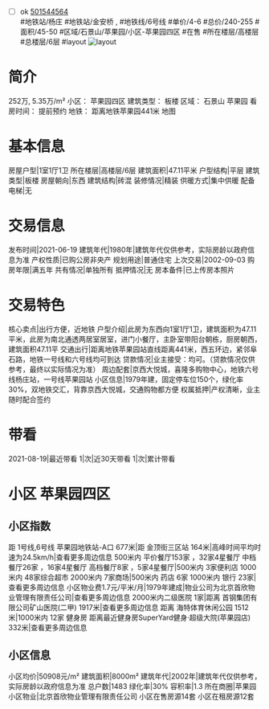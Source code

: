 - [ ] ok [501544564](https://bj.5i5j.com/ershoufang/501544564.html)  
 #地铁站/杨庄 #地铁站/金安桥 ,  #地铁线/6号线
#单价/4-6 #总价/240-255 #面积/45-50   #区域/石景山/苹果园/小区-苹果园四区 #在售 #所在楼层/高楼层 #总楼层/6层 #layout 
![layout](http://image2a.5i5j.com/bdir/layout/58213d79abf544f6b67ab87a1b98020b.jpg_P5.jpg) 
# 简介 
 252万,  5.35万/m² 
小区： 苹果园四区
建筑类型： 板楼
区域： 石景山 苹果园
看房时间： 提前预约
地铁： 距离地铁苹果园441米 地图
# 基本信息 
 房屋户型|1室1厅1卫
所在楼层|高楼层/6层
建筑面积|47.11平米
户型结构|平层
建筑类型|板楼
房屋朝向|东西
建筑结构|砖混
装修情况|精装
供暖方式|集中供暖
配备电梯|无
# 交易信息 
 发布时间|2021-06-19
建筑年代|1980年|建筑年代仅供参考，实际房龄以政府信息为准
产权性质|已购公房非央产
规划用途|普通住宅
上次交易|2002-09-03
购房年限|满五年
共有情况|单独所有
抵押情况|无
房本备件|已上传房本照片
# 交易特色 
 核心卖点|出行方便，近地铁
户型介绍|此房为东西向1室1厅1卫，建筑面积为47.11平米，此房为南北通透两居室居室，进门小餐厅，主卧室带阳台朝栋，厨房朝西，建筑面积47.11平
交通出行|距离地铁苹果园站直线距离441米，西五环边，紧邻阜石路，地铁一号线和六号线均可到达
贷款情况|业主接受：均可。（贷款情况仅供参考，最终以实际情况为准）
周边配套|京西大悦城，喜隆多购物中心，地铁六号线杨庄站，一号线苹果园站
小区信息|1979年建，固定停车位150个，绿化率30%，双地铁交汇，背靠京西大悦城，交通购物都方便
权属抵押|产权清晰，业主随时配合签约
# 带看 
 2021-08-19|最近带看	 1|次|近30天带看	 1|次|累计带看
# 小区 苹果园四区
## 小区指数 
 距 1号线,6号线 苹果园地铁站-A口 677米|距 金顶街三区站 164米|高峰时间平均时速为24.5km/h|查看更多周边信息
500米内 平价餐厅153家 ，32家4星餐厅
中档餐厅26家 ，16家4星餐厅
高档餐厅8家 ，5家4星餐厅|500米内 3家便利店
1000米内 48家综合超市
2000米内 7家商场|500米内 药店 6家
1000米内 银行 23家|查看更多周边信息
小区物业费1.7元/平米/月|1979年建成|物业公司为北京首欣物业管理有限责任公司|查看更多周边信息
2000米内二级医院 1家|距离 首钢集团有限公司矿山医院(二甲)  1917米|查看更多周边信息
距离 海特体育休闲公园 1512米|1000米内 12家 健身房
距离最近健身房SuperYard健身·超级大院(苹果园店) 332米|查看更多周边信息
## 小区信息 
 小区均价|50908元/m²
建筑面积|8000m²
建筑年代|2002年|建筑年代仅供参考，实际房龄以政府信息为准
总户数|1483
绿化率|30%
容积率|1.3
所在商圈|苹果园
小区物业|北京首欣物业管理有限责任公司
小区在售房源14套
小区在租房源12套
